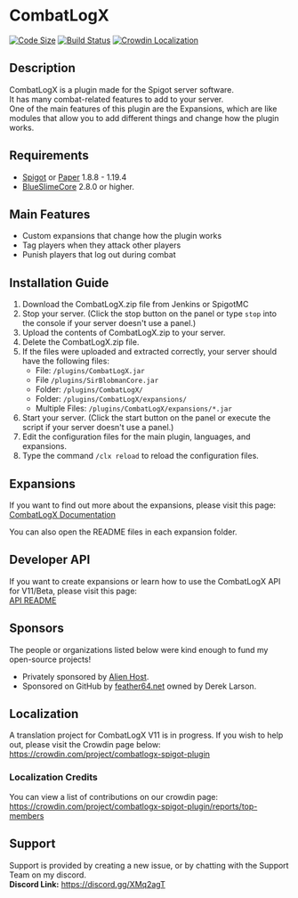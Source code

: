 # CombatLogX

[![Code Size](https://img.shields.io/github/languages/code-size/SirBlobman/CombatLogX)](https://github.com/SirBlobman/CombatLogX/)
[![Build Status](https://jenkins.sirblobman.xyz/job/SirBlobman/job/CombatLogX/badge/icon)](https://jenkins.sirblobman.xyz/job/SirBlobman/job/CombatLogX/)
[![Crowdin Localization](https://badges.crowdin.net/combatlogx-spigot-plugin/localized.svg)](https://crowdin.com/project/combatlogx-spigot-plugin)

## Description

CombatLogX is a plugin made for the Spigot server software.  
It has many combat-related features to add to your server.  
One of the main features of this plugin are the Expansions, which are like modules that allow you to add different
things and change how the plugin works.

## Requirements

- [Spigot](https://spigotmc.org/) or [Paper](https://papermc.io/) 1.8.8 - 1.19.4
- [BlueSlimeCore](https://jenkins.sirblobman.xyz/job/SirBlobman/job/BlueSlimeCore/) 2.8.0 or higher.

## Main Features

- Custom expansions that change how the plugin works
- Tag players when they attack other players
- Punish players that log out during combat

## Installation Guide

1. Download the CombatLogX.zip file from Jenkins or SpigotMC
2. Stop your server. (Click the stop button on the panel or type `stop` into the console if your server doesn't use a
   panel.)
3. Upload the contents of CombatLogX.zip to your server.
4. Delete the CombatLogX.zip file.
5. If the files were uploaded and extracted correctly, your server should have the following files:
    - File: `/plugins/CombatLogX.jar`
    - File `/plugins/SirBlobmanCore.jar`
    - Folder: `/plugins/CombatLogX/`
    - Folder: `/plugins/CombatLogX/expansions/`
    - Multiple Files: `/plugins/CombatLogX/expansions/*.jar`
6. Start your server. (Click the start button on the panel or execute the script if your server doesn't use a panel.)
7. Edit the configuration files for the main plugin, languages, and expansions.
8. Type the command `/clx reload` to reload the configuration files.

## Expansions

If you want to find out more about the expansions, please visit this page:  
[CombatLogX Documentation](https://www.spigotmc.org/resources/combatlogx.31689/field?field=documentation)

You can also open the README files in each expansion folder.

## Developer API

If you want to create expansions or learn how to use the CombatLogX API for V11/Beta, please visit this page:  
[API README](api/README.MD)

## Sponsors

The people or organizations listed below were kind enough to fund my open-source projects!

- Privately sponsored by [Alien Host](https://alienhost.net).
- Sponsored on GitHub by [feather64.net](https://feather64.net) owned by Derek Larson.

## Localization

A translation project for CombatLogX V11 is in progress. If you wish to help out, please visit the Crowdin page below:  
<https://crowdin.com/project/combatlogx-spigot-plugin>

### Localization Credits

You can view a list of contributions on our crowdin page:
https://crowdin.com/project/combatlogx-spigot-plugin/reports/top-members

## Support

Support is provided by creating a new issue, or by chatting with the Support Team on my discord.  
**Discord Link:** <https://discord.gg/XMq2agT>
